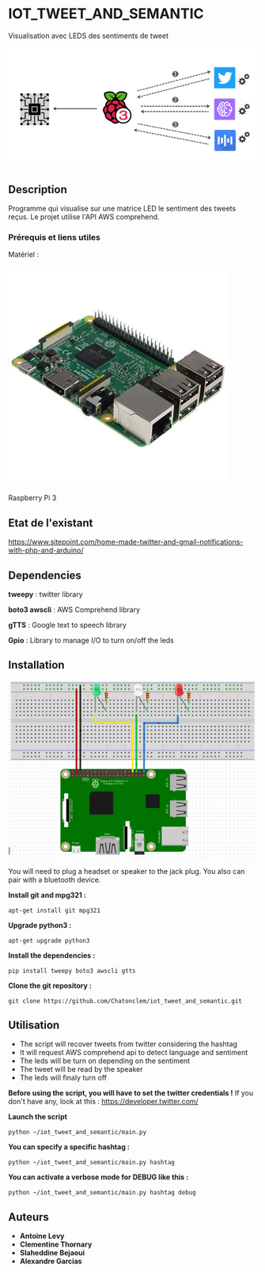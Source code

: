 # IOT_TWEET_AND_SEMANTIC
Visualisation avec LEDS des sentiments de tweet

![Architecture](https://github.com/Chatonclem/iot_tweet_and_semantic/blob/master/assets/schema.PNG)

## Description
Programme qui visualise sur une matrice LED le sentiment des tweets reçus. Le projet utilise l'API AWS comprehend.

### Prérequis et liens utiles

Matériel :


![Rapberry Pi 3](https://github.com/Chatonclem/iot_tweet_and_semantic/blob/master/assets/rpi3.jpg)


Raspberry Pi 3


## Etat de l'existant

https://www.sitepoint.com/home-made-twitter-and-gmail-notifications-with-php-and-arduino/

## Dependencies

**tweepy** : twitter library  

**boto3 awscli** : AWS Comprehend library

**gTTS** : Google text to speech library

**Gpio** : Library to manage I/O to turn on/off the leds

## Installation 

![Rapberry Pi 3 Setup](https://github.com/Chatonclem/iot_tweet_and_semantic/blob/master/assets/archi.PNG)



You will need to plug a headset or speaker to the jack plug. You also can pair with a bluetooth device.

**Install git and mpg321 :**

	apt-get install git mpg321

**Upgrade python3 :**

	apt-get upgrade python3

**Install the dependencies :**

	pip install tweepy boto3 awscli gtts

**Clone the git repository :**

	git clone https://github.com/Chatonclem/iot_tweet_and_semantic.git

## Utilisation

* The script will recover tweets from twitter considering the hashtag
* It will request AWS comprehend api to detect language and sentiment
* The leds will be turn on depending on the sentiment
* The tweet will be read by the speaker
* The leds will finaly turn off

**Before using the script, you will have to set the twitter credentials !** If you don't have any, look at this : https://developer.twitter.com/

**Launch the script**

	python ~/iot_tweet_and_semantic/main.py

**You can specify a specific hashtag :**

	python ~/iot_tweet_and_semantic/main.py hashtag

**You can activate a verbose mode for DEBUG like this :**

	python ~/iot_tweet_and_semantic/main.py hashtag debug


## Auteurs

* **Antoine Levy**
* **Clementine Thornary**
* **Slaheddine Bejaoui**
* **Alexandre Garcias**

